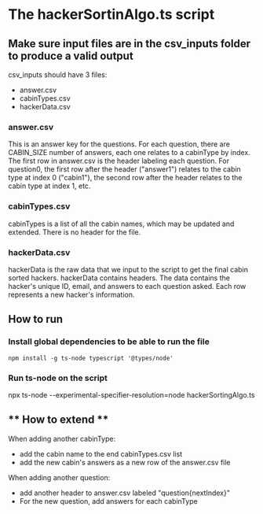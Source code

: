 # **The hackerSortinAlgo.ts script**

## **Make sure input files are in the csv_inputs folder to produce a valid output**

csv_inputs should have 3 files:
- answer.csv
- cabinTypes.csv
- hackerData.csv

### **answer.csv**

This is an answer key for the questions. For each question, there are CABIN_SIZE number of answers, each one relates to a cabinType by index.
The first row in answer.csv is the header labeling each question. For question0, the first row after the header ("answer1") relates to the cabin type at index 0 ("cabin1"), the second row after the header relates to the cabin type at index 1, etc.

### **cabinTypes.csv**

cabinTypes is a list of all the cabin names, which may be updated and extended. There is no header for the file.

### **hackerData.csv**

hackerData is the raw data that we input to the script to get the final cabin sorted hackers. hackerData contains headers. The data contains the hacker's unique ID, email, and answers to each question asked. Each row represents a new hacker's information.


## **How to run**

### **Install global dependencies to be able to run the file**

`
npm install -g ts-node typescript '@types/node'
`
### **Run ts-node on the script**

npx ts-node --experimental-specifier-resolution=node hackerSortingAlgo.ts

## ** How to extend **

When adding another cabinType:
- add the cabin name to the end cabinTypes.csv list
- add the new cabin's answers as a new row of the answer.csv file

When adding another question:
- add another header to answer.csv labeled "question{nextIndex}"
- For the new question, add answers for each cabinType